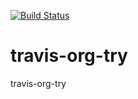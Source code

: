 [![Build Status](https://travis-ci.org/stormtrooper1859/travis-org-try.svg?branch=master)](https://travis-ci.org/stormtrooper1859/travis-org-try)
# travis-org-try
travis-org-try
